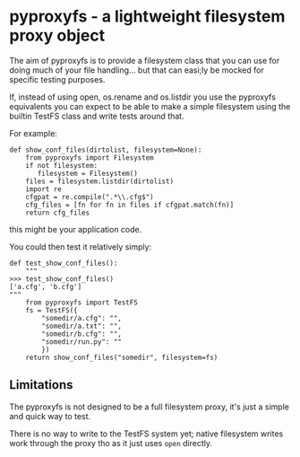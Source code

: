 # pyproxyfs - a lightweight filesystem proxy object

The aim of pyproxyfs is to provide a filesystem class that you can use
for doing much of your file handling... but that can easi;ly be mocked
for specific testing purposes.

If, instead of using open, os.rename and os.listdir you use the
pyproxyfs equivalents you can expect to be able to make a simple
filesystem using the builtin TestFS class and write tests around that.

For example:

    def show_conf_files(dirtolist, filesystem=None):
        from pyproxyfs import Filesystem
        if not filesystem:
           filesystem = Filesystem()
        files = filesystem.listdir(dirtolist)
        import re
        cfgpat = re.compile(".*\\.cfg$")
        cfg_files = [fn for fn in files if cfgpat.match(fn)]
        return cfg_files


this might be your application code.

You could then test it relatively simply:

    def test_show_conf_files():
        """
    >>> test_show_conf_files()
    ['a.cfg', 'b.cfg']
    """
        from pyproxyfs import TestFS
        fs = TestFS({
            "somedir/a.cfg": "",
            "somedir/a.txt": "",
            "somedir/b.cfg": "",
            "somedir/run.py": ""
            })
        return show_conf_files("somedir", filesystem=fs)


## Limitations

The pyproxyfs is not designed to be a full filesystem proxy, it's just
a simple and quick way to test.

There is no way to write to the TestFS system yet; native filesystem
writes work through the proxy tho as it just uses `open` directly.
